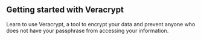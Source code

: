 
## Getting started with Veracrypt

Learn to use Veracrypt, a tool to encrypt your data and prevent anyone who does not have your passphrase from accessing your information.
